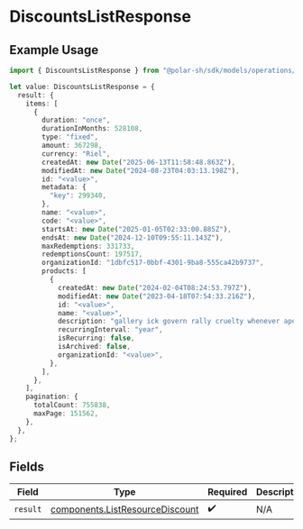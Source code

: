 # DiscountsListResponse

## Example Usage

```typescript
import { DiscountsListResponse } from "@polar-sh/sdk/models/operations/discountslist.js";

let value: DiscountsListResponse = {
  result: {
    items: [
      {
        duration: "once",
        durationInMonths: 528108,
        type: "fixed",
        amount: 367298,
        currency: "Riel",
        createdAt: new Date("2025-06-13T11:58:48.863Z"),
        modifiedAt: new Date("2024-08-23T04:03:13.198Z"),
        id: "<value>",
        metadata: {
          "key": 299340,
        },
        name: "<value>",
        code: "<value>",
        startsAt: new Date("2025-01-05T02:33:00.885Z"),
        endsAt: new Date("2024-12-10T09:55:11.143Z"),
        maxRedemptions: 331733,
        redemptionsCount: 197517,
        organizationId: "1dbfc517-0bbf-4301-9ba8-555ca42b9737",
        products: [
          {
            createdAt: new Date("2024-02-04T08:24:53.797Z"),
            modifiedAt: new Date("2023-04-18T07:54:33.216Z"),
            id: "<value>",
            name: "<value>",
            description: "gallery ick govern rally cruelty whenever ape anenst",
            recurringInterval: "year",
            isRecurring: false,
            isArchived: false,
            organizationId: "<value>",
          },
        ],
      },
    ],
    pagination: {
      totalCount: 755838,
      maxPage: 151562,
    },
  },
};
```

## Fields

| Field                                                                              | Type                                                                               | Required                                                                           | Description                                                                        |
| ---------------------------------------------------------------------------------- | ---------------------------------------------------------------------------------- | ---------------------------------------------------------------------------------- | ---------------------------------------------------------------------------------- |
| `result`                                                                           | [components.ListResourceDiscount](../../models/components/listresourcediscount.md) | :heavy_check_mark:                                                                 | N/A                                                                                |